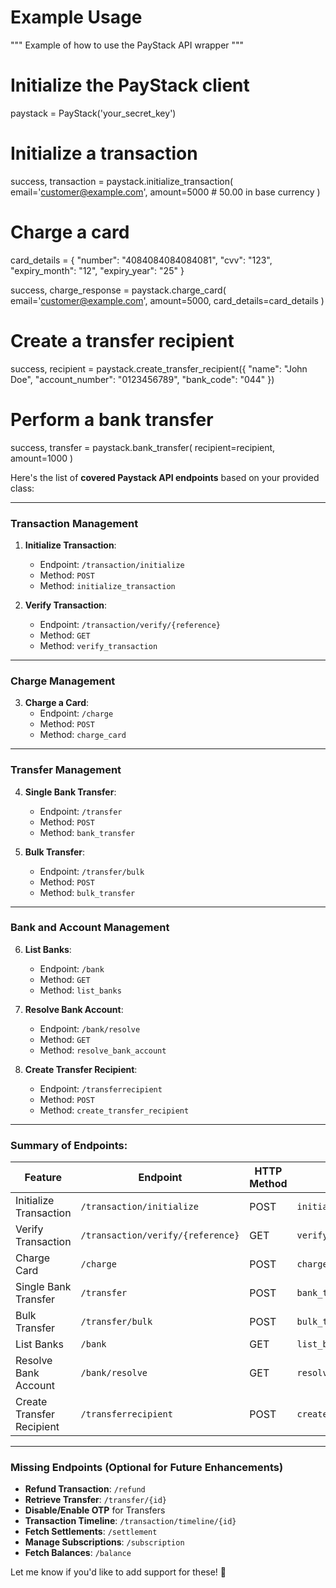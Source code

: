 # Example Usage
"""
Example of how to use the PayStack API wrapper
"""
# Initialize the PayStack client
paystack = PayStack('your_secret_key')


# Initialize a transaction
success, transaction = paystack.initialize_transaction(
    email='customer@example.com',
    amount=5000  # 50.00 in base currency
)

# Charge a card
card_details = {
    "number": "4084084084084081",
    "cvv": "123",
    "expiry_month": "12",
    "expiry_year": "25"
}


success, charge_response = paystack.charge_card(
    email='customer@example.com', 
    amount=5000, 
    card_details=card_details
)

# Create a transfer recipient
success, recipient = paystack.create_transfer_recipient({
    "name": "John Doe",
    "account_number": "0123456789",
    "bank_code": "044"
})

# Perform a bank transfer
success, transfer = paystack.bank_transfer(
    recipient=recipient, 
    amount=1000
)


Here's the list of **covered Paystack API endpoints** based on your provided class:

---

### **Transaction Management**
1. **Initialize Transaction**:  
   - Endpoint: `/transaction/initialize`  
   - Method: `POST`  
   - Method: `initialize_transaction`

2. **Verify Transaction**:  
   - Endpoint: `/transaction/verify/{reference}`  
   - Method: `GET`  
   - Method: `verify_transaction`

---

### **Charge Management**
3. **Charge a Card**:  
   - Endpoint: `/charge`  
   - Method: `POST`  
   - Method: `charge_card`

---

### **Transfer Management**
4. **Single Bank Transfer**:  
   - Endpoint: `/transfer`  
   - Method: `POST`  
   - Method: `bank_transfer`

5. **Bulk Transfer**:  
   - Endpoint: `/transfer/bulk`  
   - Method: `POST`  
   - Method: `bulk_transfer`

---

### **Bank and Account Management**
6. **List Banks**:  
   - Endpoint: `/bank`  
   - Method: `GET`  
   - Method: `list_banks`

7. **Resolve Bank Account**:  
   - Endpoint: `/bank/resolve`  
   - Method: `GET`  
   - Method: `resolve_bank_account`

8. **Create Transfer Recipient**:  
   - Endpoint: `/transferrecipient`  
   - Method: `POST`  
   - Method: `create_transfer_recipient`

---

### Summary of Endpoints:
| **Feature**                    | **Endpoint**                    | **HTTP Method** | **Class Method**            |
|--------------------------------|---------------------------------|-----------------|-----------------------------|
| Initialize Transaction         | `/transaction/initialize`       | POST            | `initialize_transaction`    |
| Verify Transaction             | `/transaction/verify/{reference}`| GET            | `verify_transaction`        |
| Charge Card                    | `/charge`                       | POST            | `charge_card`               |
| Single Bank Transfer           | `/transfer`                     | POST            | `bank_transfer`             |
| Bulk Transfer                  | `/transfer/bulk`                | POST            | `bulk_transfer`             |
| List Banks                     | `/bank`                         | GET             | `list_banks`                |
| Resolve Bank Account           | `/bank/resolve`                 | GET             | `resolve_bank_account`      |
| Create Transfer Recipient      | `/transferrecipient`            | POST            | `create_transfer_recipient` |

---

### Missing Endpoints (Optional for Future Enhancements)
- **Refund Transaction**: `/refund`  
- **Retrieve Transfer**: `/transfer/{id}`  
- **Disable/Enable OTP** for Transfers  
- **Transaction Timeline**: `/transaction/timeline/{id}`  
- **Fetch Settlements**: `/settlement`  
- **Manage Subscriptions**: `/subscription`  
- **Fetch Balances**: `/balance`  

Let me know if you'd like to add support for these! 🚀
